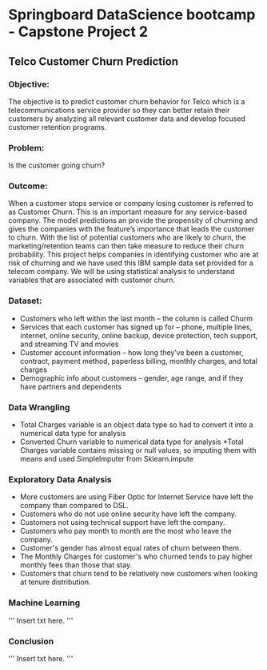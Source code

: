# Springboard DataScience bootcamp - Capstone Project 2 #

## Telco Customer Churn Prediction ## 

### Objective: ###
The objective is to predict customer churn behavior for Telco which is a telecommunications service provider so they can better retain their customers by analyzing all relevant customer data and develop focused customer retention programs.

 
### Problem: ###
Is the customer going churn?

### Outcome: ###
When a customer stops service or company losing customer is referred to as Customer Churn. This is an important measure for any service-based company. The model predictions an provide the propensity of churning and gives the companies with the feature’s importance that leads the customer to churn. With the list of potential customers who are likely to churn, the marketing/retention teams can then take measure to reduce their churn probability. This project helps companies in identifying customer who are at risk of churning and we have used this IBM sample data set provided for a telecom company. We will be using statistical analysis to understand variables that are associated with customer churn.

### Dataset: ###
*	Customers who left within the last month – the column is called Churm
*	Services that each customer has signed up for – phone, multiple lines, internet, online security, online backup, device protection, tech support, and streaming TV and movies
*	Customer account information – how long they’ve been a customer, contract, payment method, paperless billing, monthly charges, and total charges
*	Demographic info about customers – gender, age range, and if they have partners and dependents

### Data Wrangling ###
* Total Charges variable is an object data type so had to convert it into a numerical data type for analysis 
* Converted Churn variable to numerical data type for analysis
*Total Charges variable contains missing or null values, so imputing them with means and used SimpleImputer from Sklearn.impute

### Exploratory Data Analysis ###
* More customers are using Fiber Optic for Internet Service have left the company than compared to DSL.
* Customers who do not use online security have left the company.
* Customers not using technical support have left the company.
* Customers who pay month to month are the most who leave the company.
* Customer's gender has almost equal rates of churn between them.
* The Monthly Charges for customer's who churned tends to pay higher monthly fees than those that stay.
* Customers that churn tend to be relatively new customers when looking at tenure distribution.

### Machine Learning ###
'''
Insert txt here.
'''
### Conclusion ###
'''
Insert txt here.
'''
